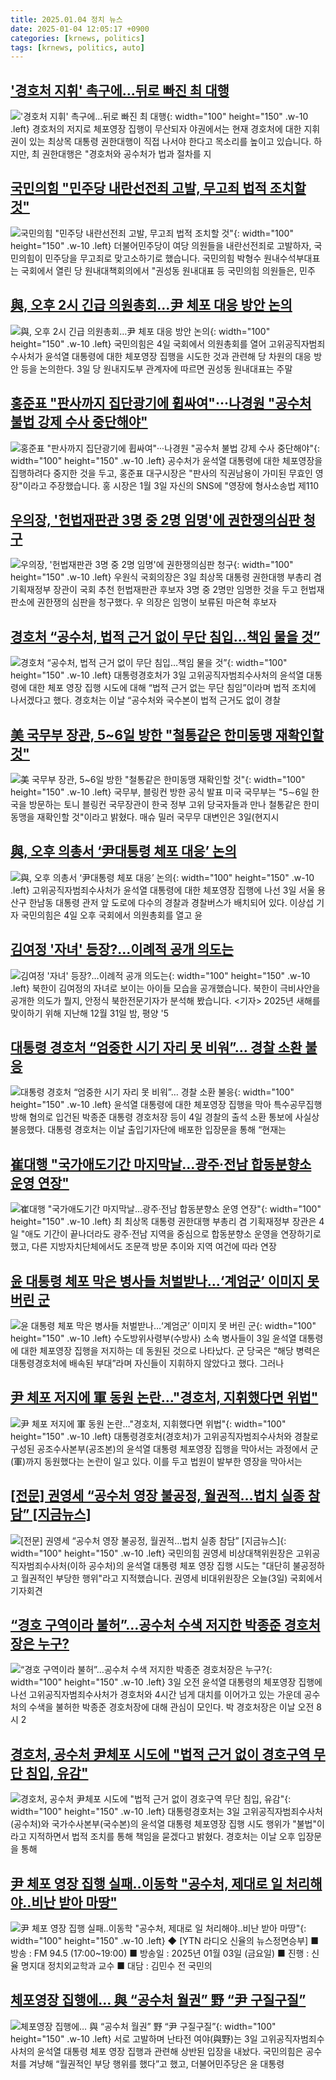 ```yaml
---
title: 2025.01.04 정치 뉴스
date: 2025-01-04 12:05:17 +0900
categories: [krnews, politics]
tags: [krnews, politics, auto]
---
```

## ['경호처 지휘' 촉구에…뒤로 빠진 최 대행](https://n.news.naver.com/mnews/article/055/0001220662)

!['경호처 지휘' 촉구에…뒤로 빠진 최 대행](https://mimgnews.pstatic.net/image/origin/055/2025/01/03/1220662.jpg?type=nf220_150){: width="100" height="150" .w-10 .left}
경호처의 저지로 체포영장 집행이 무산되자 야권에서는 현재 경호처에 대한 지휘권이 있는 최상목 대통령 권한대행이 직접 나서야 한다고 목소리를 높이고 있습니다. 하지만, 최 권한대행은 "경호처와 공수처가 법과 절차를 지

## [국민의힘 "민주당 내란선전죄 고발, 무고죄 법적 조치할 것"](https://n.news.naver.com/mnews/article/214/0001397765)

![국민의힘 "민주당 내란선전죄 고발, 무고죄 법적 조치할 것"](https://mimgnews.pstatic.net/image/origin/214/2025/01/03/1397765.jpg?type=nf220_150){: width="100" height="150" .w-10 .left}
더불어민주당이 여당 의원들을 내란선전죄로 고발하자, 국민의힘이 민주당을 무고죄로 맞고소하기로 했습니다. 국민의힘 박형수 원내수석부대표는 국회에서 열린 당 원내대책회의에서 "권성동 원내대표 등 국민의힘 의원들은, 민주

## [與, 오후 2시 긴급 의원총회…尹 체포 대응 방안 논의](https://n.news.naver.com/mnews/article/025/0003412533)

![與, 오후 2시 긴급 의원총회…尹 체포 대응 방안 논의](https://mimgnews.pstatic.net/image/origin/025/2025/01/03/3412533.jpg?type=nf220_150){: width="100" height="150" .w-10 .left}
국민의힘은 4일 국회에서 의원총회를 열어 고위공직자범죄수사처가 윤석열 대통령에 대한 체포영장 집행을 시도한 것과 관련해 당 차원의 대응 방안 등을 논의한다. 3일 당 원내지도부 관계자에 따르면 권성동 원내대표는 주말

## [홍준표 "판사까지 집단광기에 휩싸여"···나경원 "공수처 불법 강제 수사 중단해야"](https://n.news.naver.com/mnews/article/657/0000033626)

![홍준표 "판사까지 집단광기에 휩싸여"···나경원 "공수처 불법 강제 수사 중단해야"](https://mimgnews.pstatic.net/image/origin/657/2025/01/03/33626.jpg?type=nf220_150){: width="100" height="150" .w-10 .left}
공수처가 윤석열 대통령에 대한 체포영장을 집행하려다 중지한 것을 두고, 홍준표 대구시장은 "판사의 직권남용이 가미된 무효인 영장"이라고 주장했습니다. 홍 시장은 1월 3일 자신의 SNS에 "영장에 형사소송법 제110

## [우의장, '헌법재판관 3명 중 2명 임명'에 권한쟁의심판 청구](https://n.news.naver.com/mnews/article/654/0000099941)

![우의장, '헌법재판관 3명 중 2명 임명'에 권한쟁의심판 청구](https://mimgnews.pstatic.net/image/origin/654/2025/01/03/99941.jpg?type=nf220_150){: width="100" height="150" .w-10 .left}
우원식 국회의장은 3일 최상목 대통령 권한대행 부총리 겸 기획재정부 장관이 국회 추천 헌법재판관 후보자 3명 중 2명만 임명한 것을 두고 헌법재판소에 권한쟁의 심판을 청구했다. 우 의장은 임명이 보류된 마은혁 후보자

## [경호처 “공수처, 법적 근거 없이 무단 침입…책임 물을 것”](https://n.news.naver.com/mnews/article/023/0003880267)

![경호처 “공수처, 법적 근거 없이 무단 침입…책임 물을 것”](https://mimgnews.pstatic.net/image/origin/023/2025/01/03/3880267.jpg?type=nf220_150){: width="100" height="150" .w-10 .left}
대통령경호처가 3일 고위공직자범죄수사처의 윤석열 대통령에 대한 체포 영장 집행 시도에 대해 “법적 근거 없는 무단 침임”이라며 법적 조치에 나서겠다고 했다. 경호처는 이날 “공수처와 국수본이 법적 근거도 없이 경찰

## [美 국무부 장관, 5~6일 방한 "철통같은 한미동맹 재확인할 것"](https://n.news.naver.com/mnews/article/029/0002927018)

![美 국무부 장관, 5~6일 방한 "철통같은 한미동맹 재확인할 것"](https://mimgnews.pstatic.net/image/origin/029/2025/01/04/2927018.jpg?type=nf220_150){: width="100" height="150" .w-10 .left}
국무부, 블링컨 방한 공식 발표 미국 국무부는 "5∼6일 한국을 방문하는 토니 블링컨 국무장관이 한국 정부 고위 당국자들과 만나 철통같은 한미동맹을 재확인할 것"이라고 밝혔다. 매슈 밀러 국무무 대변인은 3일(현지시

## [與, 오후 의총서 ‘尹대통령 체포 대응’ 논의](https://n.news.naver.com/mnews/article/016/0002411214)

![與, 오후 의총서 ‘尹대통령 체포 대응’ 논의](https://mimgnews.pstatic.net/image/origin/016/2025/01/04/2411214.jpg?type=nf220_150){: width="100" height="150" .w-10 .left}
고위공직자범죄수사처가 윤석열 대통령에 대한 체포영장 집행에 나선 3일 서울 용산구 한남동 대통령 관저 앞 도로에 다수의 경찰과 경찰버스가 배치되어 있다. 이상섭 기자 국민의힘은 4일 오후 국회에서 의원총회를 열고 윤

## [김여정 '자녀' 등장?…이례적 공개 의도는](https://n.news.naver.com/mnews/article/055/0001220683)

![김여정 '자녀' 등장?…이례적 공개 의도는](https://mimgnews.pstatic.net/image/origin/055/2025/01/03/1220683.jpg?type=nf220_150){: width="100" height="150" .w-10 .left}
북한이 김여정의 자녀로 보이는 아이들 모습을 공개했습니다. 북한이 극비사안을 공개한 의도가 뭘지, 안정식 북한전문기자가 분석해 봤습니다. <기자> 2025년 새해를 맞이하기 위해 지난해 12월 31일 밤, 평양 '5

## [대통령 경호처 “엄중한 시기 자리 못 비워”… 경찰 소환 불응](https://n.news.naver.com/mnews/article/366/0001044863)

![대통령 경호처 “엄중한 시기 자리 못 비워”… 경찰 소환 불응](https://mimgnews.pstatic.net/image/origin/366/2025/01/04/1044863.jpg?type=nf220_150){: width="100" height="150" .w-10 .left}
윤석열 대통령에 대한 체포영장 집행을 막아 특수공무집행 방해 혐의로 입건된 박종준 대통령 경호처장 등이 4일 경찰의 출석 소환 통보에 사실상 불응했다. 대통령 경호처는 이날 출입기자단에 배포한 입장문을 통해 “현재는

## [崔대행 "국가애도기간 마지막날…광주·전남 합동분향소 운영 연장"](https://n.news.naver.com/mnews/article/014/0005290959)

![崔대행 "국가애도기간 마지막날…광주·전남 합동분향소 운영 연장"](https://mimgnews.pstatic.net/image/origin/014/2025/01/04/5290959.jpg?type=nf220_150){: width="100" height="150" .w-10 .left}
최 최상목 대통령 권한대행 부총리 겸 기획재정부 장관은 4일 "애도 기간이 끝나더라도 광주·전남 지역을 중심으로 합동분향소 운영을 연장하기로 했고, 다른 지방자치단체에서도 조문객 방문 추이와 지역 여건에 따라 연장

## [윤 대통령 체포 막은 병사들 처벌받나…‘계엄군’ 이미지 못 버린 군](https://n.news.naver.com/mnews/article/032/0003343287)

![윤 대통령 체포 막은 병사들 처벌받나…‘계엄군’ 이미지 못 버린 군](https://mimgnews.pstatic.net/image/origin/032/2025/01/03/3343287.jpg?type=nf220_150){: width="100" height="150" .w-10 .left}
수도방위사령부(수방사) 소속 병사들이 3일 윤석열 대통령에 대한 체포영장 집행을 저지하는 데 동원된 것으로 나타났다. 군 당국은 “해당 병력은 대통령경호처에 배속된 부대”라며 자신들이 지휘하지 않았다고 했다. 그러나

## [尹 체포 저지에 軍 동원 논란…"경호처, 지휘했다면 위법"](https://n.news.naver.com/mnews/article/079/0003977598)

![尹 체포 저지에 軍 동원 논란…"경호처, 지휘했다면 위법"](https://mimgnews.pstatic.net/image/origin/079/2025/01/04/3977598.jpg?type=nf220_150){: width="100" height="150" .w-10 .left}
대통령경호처(경호처)가 고위공직자범죄수사처와 경찰로 구성된 공조수사본부(공조본)의 윤석열 대통령 체포영장 집행을 막아서는 과정에서 군(軍)까지 동원했다는 논란이 일고 있다. 이를 두고 법원이 발부한 영장을 막아서는

## [[전문] 권영세 “공수처 영장 불공정, 월권적…법치 실종 참담” [지금뉴스]](https://n.news.naver.com/mnews/article/056/0011868559)

![[전문] 권영세 “공수처 영장 불공정, 월권적…법치 실종 참담” [지금뉴스]](https://mimgnews.pstatic.net/image/origin/056/2025/01/03/11868559.jpg?type=nf220_150){: width="100" height="150" .w-10 .left}
국민의힘 권영세 비상대책위원장은 고위공직자범죄수사처(이하 공수처)의 윤석열 대통령 체포 영장 집행 시도는 "대단히 불공정하고 월권적인 부당한 행위"라고 지적했습니다. 권영세 비대위원장은 오늘(3일) 국회에서 기자회견

## [“경호 구역이라 불허”…공수처 수색 저지한 박종준 경호처장은 누구?](https://n.news.naver.com/mnews/article/009/0005423348)

![“경호 구역이라 불허”…공수처 수색 저지한 박종준 경호처장은 누구?](https://mimgnews.pstatic.net/image/origin/009/2025/01/03/5423348.jpg?type=nf220_150){: width="100" height="150" .w-10 .left}
3일 오전 윤석열 대통령의 체포영장 집행에 나선 고위공직자범죄수사처가 경호처와 4시간 넘게 대치를 이어가고 있는 가운데 공수처의 수색을 불허한 박종준 경호처장에 대해 관심이 모인다. 박 경호처장은 이날 오전 8시 2

## [경호처, 공수처 尹체포 시도에 "법적 근거 없이 경호구역 무단 침입, 유감"](https://n.news.naver.com/mnews/article/003/0012996904)

![경호처, 공수처 尹체포 시도에 "법적 근거 없이 경호구역 무단 침입, 유감"](https://mimgnews.pstatic.net/image/origin/003/2025/01/03/12996904.jpg?type=nf220_150){: width="100" height="150" .w-10 .left}
대통령경호처는 3일 고위공직자범죄수사처(공수처)와 국가수사본부(국수본)의 윤석열 대통령 체포영장 집행 시도 행위가 "불법"이라고 지적하면서 법적 조치를 통해 책임을 묻겠다고 밝혔다. 경호처는 이날 오후 입장문을 통해

## [尹 체포 영장 집행 실패..이동학 "공수처, 제대로 일 처리해야..비난 받아 마땅"](https://n.news.naver.com/mnews/article/052/0002136048)

![尹 체포 영장 집행 실패..이동학 "공수처, 제대로 일 처리해야..비난 받아 마땅"](https://mimgnews.pstatic.net/image/origin/052/2025/01/03/2136048.jpg?type=nf220_150){: width="100" height="150" .w-10 .left}
◆ [YTN 라디오 신율의 뉴스정면승부] ■ 방송 : FM 94.5 (17:00~19:00) ■ 방송일 : 2025년 01월 03일 (금요일) ■ 진행 : 신율 명지대 정치외교학과 교수 ■ 대담 : 김민수 전 국민의

## [체포영장 집행에… 與 “공수처 월권” 野 “尹 구질구질”](https://n.news.naver.com/mnews/article/023/0003880360)

![체포영장 집행에… 與 “공수처 월권” 野 “尹 구질구질”](https://mimgnews.pstatic.net/image/origin/023/2025/01/04/3880360.jpg?type=nf220_150){: width="100" height="150" .w-10 .left}
서로 고발하며 난타전 여야(與野)는 3일 고위공직자범죄수사처의 윤석열 대통령 체포 영장 집행과 관련해 상반된 입장을 내놨다. 국민의힘은 공수처를 겨냥해 “월권적인 부당 행위를 했다”고 했고, 더불어민주당은 윤 대통령

